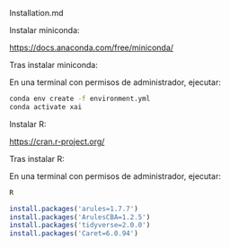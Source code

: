 Installation.md

Instalar miniconda:

https://docs.anaconda.com/free/miniconda/ 

Tras instalar miniconda:

En una terminal con permisos de administrador, ejecutar: 

```bash
conda env create -f environment.yml
conda activate xai
```

Instalar R:

https://cran.r-project.org/

Tras instalar R:

En una terminal con permisos de administrador, ejecutar: 

```bash
R
```

```R
install.packages('arules=1.7.7')
install.packages('ArulesCBA=1.2.5')
install.packages('tidyverse=2.0.0')
install.packages('Caret=6.0.94')
```